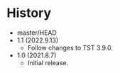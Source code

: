 # History

 - master/HEAD
 - 1.1 (2022.9.13)
   * Follow changes to TST 3.9.0.
 - 1.0 (2021.8.7)
   * Initial release.
